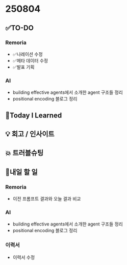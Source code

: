 # 250804
## ✅TO-DO
### Remoria
- ✅나레이션 수정
- ✅메타 데이터 수정
- ✅발표 기획
### AI
- building effective agents에서 소개한 agent 구조들 정리
- positional encoding 블로그 정리

## 📌Today I Learned

## 💡 회고 / 인사이트

## 💥 트러블슈팅

## 🍩내일 할 일
### Remoria
- 이전 프롬프트 결과와 오늘 결과 비교
### AI
- building effective agents에서 소개한 agent 구조들 정리
- positional encoding 블로그 정리
### 이력서
- 이력서 수정